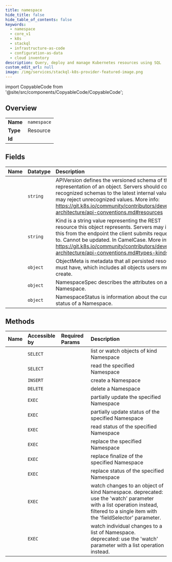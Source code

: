 ```yaml
---
title: namespace
hide_title: false
hide_table_of_contents: false
keywords:
  - namespace
  - core_v1
  - k8s    
  - stackql
  - infrastructure-as-code
  - configuration-as-data
  - cloud inventory
description: Query, deploy and manage Kubernetes resources using SQL
custom_edit_url: null
image: /img/services/stackql-k8s-provider-featured-image.png
---
```


import CopyableCode from '@site/src/components/CopyableCode/CopyableCode';




## Overview
<table><tbody>
<tr><td><b>Name</b></td><td><code>namespace</code></td></tr>
<tr><td><b>Type</b></td><td>Resource</td></tr>
<tr><td><b>Id</b></td><td><CopyableCode code="k8s.core_v1.namespace" /></td></tr>
</tbody></table>

## Fields
| Name | Datatype | Description |
|:-----|:---------|:------------|
| <CopyableCode code="apiVersion" /> | `string` | APIVersion defines the versioned schema of this representation of an object. Servers should convert recognized schemas to the latest internal value, and may reject unrecognized values. More info: https://git.k8s.io/community/contributors/devel/sig-architecture/api-conventions.md#resources |
| <CopyableCode code="kind" /> | `string` | Kind is a string value representing the REST resource this object represents. Servers may infer this from the endpoint the client submits requests to. Cannot be updated. In CamelCase. More info: https://git.k8s.io/community/contributors/devel/sig-architecture/api-conventions.md#types-kinds |
| <CopyableCode code="metadata" /> | `object` | ObjectMeta is metadata that all persisted resources must have, which includes all objects users must create. |
| <CopyableCode code="spec" /> | `object` | NamespaceSpec describes the attributes on a Namespace. |
| <CopyableCode code="status" /> | `object` | NamespaceStatus is information about the current status of a Namespace. |
## Methods
| Name | Accessible by | Required Params | Description |
|:-----|:--------------|:----------------|:------------|
| <CopyableCode code="listCoreV1Namespace" /> | `SELECT` | <CopyableCode code="cluster_addr, protocol" /> | list or watch objects of kind Namespace |
| <CopyableCode code="readCoreV1Namespace" /> | `SELECT` | <CopyableCode code="name, cluster_addr, protocol" /> | read the specified Namespace |
| <CopyableCode code="createCoreV1Namespace" /> | `INSERT` | <CopyableCode code="cluster_addr, protocol" /> | create a Namespace |
| <CopyableCode code="deleteCoreV1Namespace" /> | `DELETE` | <CopyableCode code="name, cluster_addr, protocol" /> | delete a Namespace |
| <CopyableCode code="patchCoreV1Namespace" /> | `EXEC` | <CopyableCode code="name, cluster_addr, protocol" /> | partially update the specified Namespace |
| <CopyableCode code="patchCoreV1NamespaceStatus" /> | `EXEC` | <CopyableCode code="name, cluster_addr, protocol" /> | partially update status of the specified Namespace |
| <CopyableCode code="readCoreV1NamespaceStatus" /> | `EXEC` | <CopyableCode code="name, cluster_addr, protocol" /> | read status of the specified Namespace |
| <CopyableCode code="replaceCoreV1Namespace" /> | `EXEC` | <CopyableCode code="name, cluster_addr, protocol" /> | replace the specified Namespace |
| <CopyableCode code="replaceCoreV1NamespaceFinalize" /> | `EXEC` | <CopyableCode code="name, cluster_addr, protocol" /> | replace finalize of the specified Namespace |
| <CopyableCode code="replaceCoreV1NamespaceStatus" /> | `EXEC` | <CopyableCode code="name, cluster_addr, protocol" /> | replace status of the specified Namespace |
| <CopyableCode code="watchCoreV1Namespace" /> | `EXEC` | <CopyableCode code="name, cluster_addr, protocol" /> | watch changes to an object of kind Namespace. deprecated: use the 'watch' parameter with a list operation instead, filtered to a single item with the 'fieldSelector' parameter. |
| <CopyableCode code="watchCoreV1NamespaceList" /> | `EXEC` | <CopyableCode code="cluster_addr, protocol" /> | watch individual changes to a list of Namespace. deprecated: use the 'watch' parameter with a list operation instead. |
